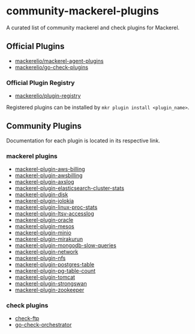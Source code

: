 # community-mackerel-plugins

A curated list of community mackerel and check plugins for Mackerel.  

## Official Plugins

- [mackerelio/mackerel-agent-plugins](https://github.com/mackerelio/mackerel-agent-plugins)
- [mackerelio/go-check-plugins](https://github.com/mackerelio/go-check-plugins)

### Official Plugin Registry

- [mackerelio/plugin-registry](https://github.com/mackerelio/plugin-registry)

Registered plugins can be installed by `mkr plugin install <plugin_name>`.

## Community Plugins

Documentation for each plugin is located in its respective link.

### mackerel plugins

- [mackerel-plugin-aws-billing](https://github.com/littlekbt/mackerel-plugin-aws-billing)
- [mackerel-plugin-awsbilling](https://github.com/yhidetoshi/mackerel-plugin-awsbilling)
- [mackerel-plugin-axslog](https://github.com/kazeburo/mackerel-plugin-axslog)
- [mackerel-plugin-elasticsearch-cluster-stats](https://github.com/holidayworking/mackerel-plugin-elasticsearch-cluster-stats)
- [mackerel-plugin-disk](https://github.com/y-kuno/mackerel-plugin-disk)
- [mackerel-plugin-jolokia](https://github.com/y-kuno/mackerel-plugin-jolokia)
- [mackerel-plugin-linux-proc-stats](https://github.com/tkuchiki/mackerel-plugin-linux-proc-stats)
- [mackerel-plugin-ltsv-accesslog](https://github.com/nashiox/mackerel-plugin-ltsv-accesslog)
- [mackerel-plugin-oracle](https://github.com/mattn/mackerel-plugin-oracle)
- [mackerel-plugin-mesos](https://github.com/y-kuno/mackerel-plugin-mesos)
- [mackerel-plugin-minio](https://github.com/toVersus/mackerel-plugin-minio)
- [mackerel-plugin-mirakurun](https://github.com/vvisteria/mackerel-plugin-mirakurun)
- [mackerel-plugin-mongodb-slow-queries](https://github.com/rinmu/mackerel-plugin-mongodb-slow-queries)
- [mackerel-plugin-network](https://github.com/y-kuno/mackerel-plugin-network)
- [mackerel-plugin-nfs](https://github.com/y-kuno/mackerel-plugin-nfs)
- [mackerel-plugin-postgres-table](https://github.com/y-kuno/mackerel-plugin-postgres-table)
- [mackerel-plugin-pg-table-count](https://github.com/y-kuno/mackerel-plugin-pg-table-count)
- [mackerel-plugin-tomcat](https://github.com/y-kuno/mackerel-plugin-tomcat)
- [mackerel-plugin-strongswan](https://github.com/nonylene/mackerel-plugin-strongswan)
- [mackerel-plugin-zookeeper](https://github.com/y-kuno/mackerel-plugin-zookeeper)

### check plugins

- [check-ftp](https://github.com/ch1aki/check-ftp)
- [go-check-orchestrator](https://github.com/mcrauwel/go-check-orchestrator)
